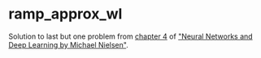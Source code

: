 # ramp_approx_wl

Solution to last but one problem from [chapter 4](http://neuralnetworksanddeeplearning.com/chap4.html#problems_963556) of ["Neural Networks and Deep Learning by Michael Nielsen"](neuralnetworksanddeeplearning.com).
